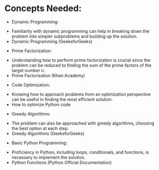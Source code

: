 # Concepts Needed:
+ Dynamic Programming:

- Familiarity with dynamic programming can help in breaking down the problem into simpler subproblems and building up the solution.
- Dynamic Programming (GeeksforGeeks)
+ Prime Factorization:

- Understanding how to perform prime factorization is crucial since the problem can be reduced to finding the sum of the prime factors of the target number n.
- Prime Factorization (Khan Academy)
+ Code Optimization:

- Knowing how to approach problems from an optimization perspective can be useful in finding the most efficient solution.
- How to optimize Python code
+ Greedy Algorithms:

- The problem can also be approached with greedy algorithms, choosing the best option at each step.
- Greedy Algorithms (GeeksforGeeks)
+ Basic Python Programming:

- Proficiency in Python, including loops, conditionals, and functions, is necessary to implement the solution.
- Python Functions (Python Official Documentation)